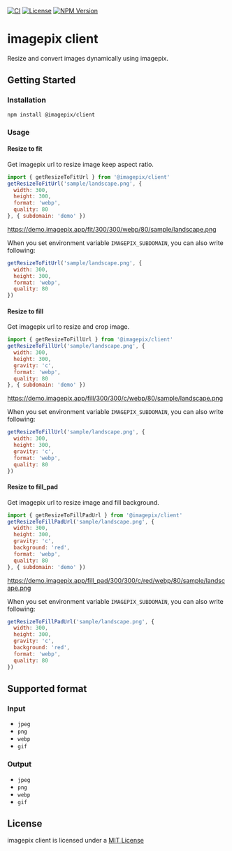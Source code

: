 [![CI](https://github.com/s12m/imagepix-client/actions/workflows/ci.yml/badge.svg)](https://github.com/s12m/imagepix-client/actions/workflows/ci.yml)
[![License](https://img.shields.io/npm/l/@imagepix/client.svg?style=flat-square)]()
[![NPM Version](https://badge.fury.io/js/%40imagepix%2Fclient.svg)](https://www.npmjs.com/@imagepix/client)

# imagepix client

Resize and convert images dynamically using imagepix.

## Getting Started

### Installation

```console
npm install @imagepix/client
```

### Usage

#### Resize to fit

Get imagepix url to resize image keep aspect ratio.

```js
import { getResizeToFitUrl } from '@imagepix/client'
getResizeToFitUrl('sample/landscape.png', {
  width: 300,
  height: 300,
  format: 'webp',
  quality: 80
}, { subdomain: 'demo' })
```

https://demo.imagepix.app/fit/300/300/webp/80/sample/landscape.png

When you set environment variable `IMAGEPIX_SUBDOMAIN`, you can also write following:

```js
getResizeToFitUrl('sample/landscape.png', {
  width: 300,
  height: 300,
  format: 'webp',
  quality: 80
})
```

#### Resize to fill

Get imagepix url to resize and crop image.

```js
import { getResizeToFillUrl } from '@imagepix/client'
getResizeToFillUrl('sample/landscape.png', {
  width: 300,
  height: 300,
  gravity: 'c',
  format: 'webp',
  quality: 80
}, { subdomain: 'demo' })
```

https://demo.imagepix.app/fill/300/300/c/webp/80/sample/landscape.png

When you set environment variable `IMAGEPIX_SUBDOMAIN`, you can also write following:

```js
getResizeToFillUrl('sample/landscape.png', {
  width: 300,
  height: 300,
  gravity: 'c',
  format: 'webp',
  quality: 80
})
```

#### Resize to fill_pad

Get imagepix url to resize image and fill background.

```js
import { getResizeToFillPadUrl } from '@imagepix/client'
getResizeToFillPadUrl('sample/landscape.png', {
  width: 300,
  height: 300,
  gravity: 'c',
  background: 'red',
  format: 'webp',
  quality: 80
}, { subdomain: 'demo' })
```

https://demo.imagepix.app/fill_pad/300/300/c/red/webp/80/sample/landscape.png

When you set environment variable `IMAGEPIX_SUBDOMAIN`, you can also write following:

```js
getResizeToFillPadUrl('sample/landscape.png', {
  width: 300,
  height: 300,
  gravity: 'c',
  background: 'red',
  format: 'webp',
  quality: 80
})
```

## Supported format

### Input

- `jpeg`
- `png`
- `webp`
- `gif`

### Output

- `jpeg`
- `png`
- `webp`
- `gif`

## License

imagepix client is licensed under a [MIT License](./LICENSE)
